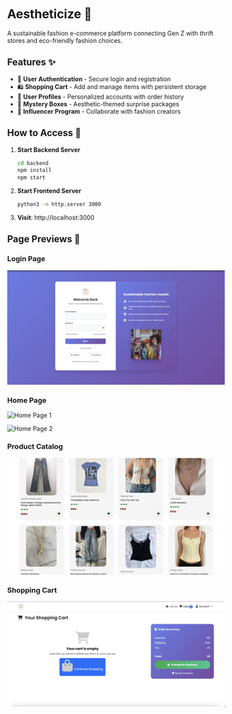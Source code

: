 # Aestheticize 🌿

A sustainable fashion e-commerce platform connecting Gen Z with thrift stores and eco-friendly fashion choices.

## Features ✨

- 🔐 **User Authentication** - Secure login and registration
- 🛍️ **Shopping Cart** - Add and manage items with persistent storage
- 👤 **User Profiles** - Personalized accounts with order history
- 💝 **Mystery Boxes** - Aesthetic-themed surprise packages
- 🌟 **Influencer Program** - Collaborate with fashion creators

## How to Access 🚀

1. **Start Backend Server**
   ```bash
   cd backend
   npm install
   npm start
   ```

2. **Start Frontend Server**
   ```bash
   python3 -m http.server 3000
   ```

3. **Visit**: http://localhost:3000

## Page Previews 📱

### Login Page

![Login Page](docs/login.png)

### Home Page  

![Home Page 1](docs/home1.png)

![Home Page 2](docs/home2.png)

### Product Catalog

![Categories](docs/categories.png)

### Shopping Cart

![Shopping Cart](docs/cart.png)
